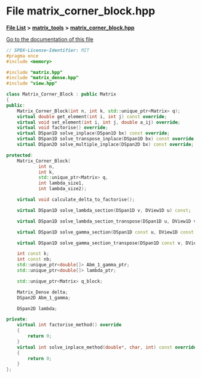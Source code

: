 

# File matrix\_corner\_block.hpp

[**File List**](files.md) **>** [**matrix\_tools**](dir_8cedd1260cc2f2819c8df2fc66ad98b5.md) **>** [**matrix\_corner\_block.hpp**](matrix__corner__block_8hpp.md)

[Go to the documentation of this file](matrix__corner__block_8hpp.md)


```C++
// SPDX-License-Identifier: MIT
#pragma once
#include <memory>

#include "matrix.hpp"
#include "matrix_dense.hpp"
#include "view.hpp"

class Matrix_Corner_Block : public Matrix
{
public:
    Matrix_Corner_Block(int n, int k, std::unique_ptr<Matrix> q);
    virtual double get_element(int i, int j) const override;
    virtual void set_element(int i, int j, double a_ij) override;
    virtual void factorise() override;
    virtual DSpan1D solve_inplace(DSpan1D bx) const override;
    virtual DSpan1D solve_transpose_inplace(DSpan1D bx) const override;
    virtual DSpan2D solve_multiple_inplace(DSpan2D bx) const override;

protected:
    Matrix_Corner_Block(
            int n,
            int k,
            std::unique_ptr<Matrix> q,
            int lambda_size1,
            int lambda_size2);

    virtual void calculate_delta_to_factorise();

    virtual DSpan1D solve_lambda_section(DSpan1D v, DView1D u) const;

    virtual DSpan1D solve_lambda_section_transpose(DSpan1D u, DView1D v) const;

    virtual DSpan1D solve_gamma_section(DSpan1D const u, DView1D const v) const;

    virtual DSpan1D solve_gamma_section_transpose(DSpan1D const v, DView1D const u) const;

    int const k;
    int const nb;
    std::unique_ptr<double[]> Abm_1_gamma_ptr;
    std::unique_ptr<double[]> lambda_ptr;

    std::unique_ptr<Matrix> q_block;

    Matrix_Dense delta;
    DSpan2D Abm_1_gamma;

    DSpan2D lambda;

private:
    virtual int factorise_method() override
    {
        return 0;
    }
    virtual int solve_inplace_method(double*, char, int) const override
    {
        return 0;
    }
};
```


